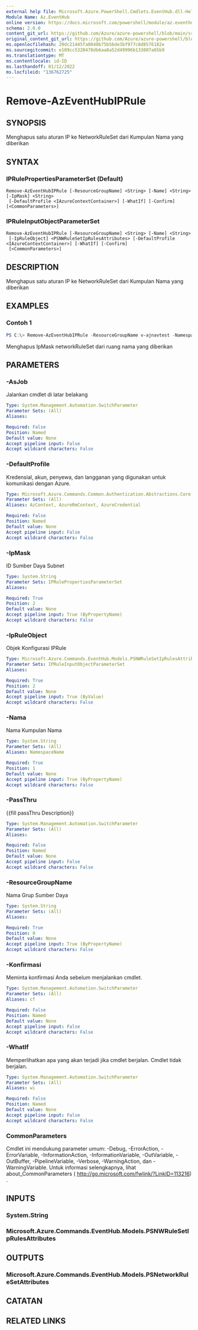 ```yaml
---
external help file: Microsoft.Azure.PowerShell.Cmdlets.EventHub.dll-Help.xml
Module Name: Az.EventHub
online version: https://docs.microsoft.com/powershell/module/az.eventhub/remove-azeventhubiprule
schema: 2.0.0
content_git_url: https://github.com/Azure/azure-powershell/blob/main/src/EventHub/EventHub/help/Remove-AzEventHubIPRule.md
original_content_git_url: https://github.com/Azure/azure-powershell/blob/main/src/EventHub/EventHub/help/Remove-AzEventHubIPRule.md
ms.openlocfilehash: 20dc21445fa0848b75b56de3bf977c8d8576182e
ms.sourcegitcommit: e109cc5320478db6aa8a52d49996b133007a65b9
ms.translationtype: MT
ms.contentlocale: id-ID
ms.lasthandoff: 01/12/2022
ms.locfileid: "136762725"
---
```

# Remove-AzEventHubIPRule

## SYNOPSIS
Menghapus satu aturan IP ke NetworkRuleSet dari Kumpulan Nama yang diberikan

## SYNTAX

### IPRulePropertiesParameterSet (Default)
```
Remove-AzEventHubIPRule [-ResourceGroupName] <String> [-Name] <String> [-IpMask] <String>
 [-DefaultProfile <IAzureContextContainer>] [-WhatIf] [-Confirm] [<CommonParameters>]
```

### IPRuleInputObjectParameterSet
```
Remove-AzEventHubIPRule [-ResourceGroupName] <String> [-Name] <String>
 [-IpRuleObject] <PSNWRuleSetIpRulesAttributes> [-DefaultProfile <IAzureContextContainer>] [-WhatIf] [-Confirm]
 [<CommonParameters>]
```

## DESCRIPTION
Menghapus satu aturan IP ke NetworkRuleSet dari Kumpulan Nama yang diberikan

## EXAMPLES

### Contoh 1
```powershell
PS C:\> Remove-AzEventHubIPRule -ResourceGroupName v-ajnavtest -Namespace Eventhub-Namespace1-2389 -IpMask "11.22.33.44"
```

Menghapus IpMask networkRuleSet dari ruang nama yang diberikan

## PARAMETERS

### -AsJob
Jalankan cmdlet di latar belakang

```yaml
Type: System.Management.Automation.SwitchParameter
Parameter Sets: (All)
Aliases:

Required: False
Position: Named
Default value: None
Accept pipeline input: False
Accept wildcard characters: False
```

### -DefaultProfile
Kredensial, akun, penyewa, dan langganan yang digunakan untuk komunikasi dengan Azure.

```yaml
Type: Microsoft.Azure.Commands.Common.Authentication.Abstractions.Core.IAzureContextContainer
Parameter Sets: (All)
Aliases: AzContext, AzureRmContext, AzureCredential

Required: False
Position: Named
Default value: None
Accept pipeline input: False
Accept wildcard characters: False
```

### -IpMask
ID Sumber Daya Subnet

```yaml
Type: System.String
Parameter Sets: IPRulePropertiesParameterSet
Aliases:

Required: True
Position: 2
Default value: None
Accept pipeline input: True (ByPropertyName)
Accept wildcard characters: False
```

### -IpRuleObject
Objek Konfigurasi IPRule

```yaml
Type: Microsoft.Azure.Commands.EventHub.Models.PSNWRuleSetIpRulesAttributes
Parameter Sets: IPRuleInputObjectParameterSet
Aliases:

Required: True
Position: 2
Default value: None
Accept pipeline input: True (ByValue)
Accept wildcard characters: False
```

### -Nama
Nama Kumpulan Nama

```yaml
Type: System.String
Parameter Sets: (All)
Aliases: NamespaceName

Required: True
Position: 1
Default value: None
Accept pipeline input: True (ByPropertyName)
Accept wildcard characters: False
```

### -PassThru
{{fill passThru Description}}

```yaml
Type: System.Management.Automation.SwitchParameter
Parameter Sets: (All)
Aliases:

Required: False
Position: Named
Default value: None
Accept pipeline input: False
Accept wildcard characters: False
```

### -ResourceGroupName
Nama Grup Sumber Daya

```yaml
Type: System.String
Parameter Sets: (All)
Aliases:

Required: True
Position: 0
Default value: None
Accept pipeline input: True (ByPropertyName)
Accept wildcard characters: False
```

### -Konfirmasi
Meminta konfirmasi Anda sebelum menjalankan cmdlet.

```yaml
Type: System.Management.Automation.SwitchParameter
Parameter Sets: (All)
Aliases: cf

Required: False
Position: Named
Default value: None
Accept pipeline input: False
Accept wildcard characters: False
```

### -WhatIf
Memperlihatkan apa yang akan terjadi jika cmdlet berjalan.
Cmdlet tidak berjalan.

```yaml
Type: System.Management.Automation.SwitchParameter
Parameter Sets: (All)
Aliases: wi

Required: False
Position: Named
Default value: None
Accept pipeline input: False
Accept wildcard characters: False
```

### CommonParameters
Cmdlet ini mendukung parameter umum: -Debug, -ErrorAction, -ErrorVariable, -InformationAction, -InformationVariable, -OutVariable, -OutBuffer, -PipelineVariable, -Verbose, -WarningAction, dan -WarningVariable.
Untuk informasi selengkapnya, lihat about_CommonParameters ( http://go.microsoft.com/fwlink/?LinkID=113216) .

## INPUTS

### System.String

### Microsoft.Azure.Commands.EventHub.Models.PSNWRuleSetIpRulesAttributes

## OUTPUTS

### Microsoft.Azure.Commands.EventHub.Models.PSNetworkRuleSetAttributes

## CATATAN

## RELATED LINKS